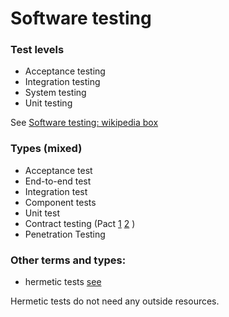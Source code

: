 # Software testing

### Test levels
* Acceptance testing
* Integration testing
* System testing
* Unit testing

See [Software testing: wikipedia box](https://en.wikipedia.org/wiki/Template:Software_testing)

### Types (mixed)
* Acceptance test
* End-to-end test
* Integration test
* Component tests
* Unit test
* Contract testing (Pact [1](https://docs.pact.io/) [2](https://github.com/pact-foundation/pact-js) )
* Penetration Testing

### Other terms and types:
* hermetic tests
[see](https://www.tensorflow.org/community/contribute/tests)

Hermetic tests do not need any outside resources.
